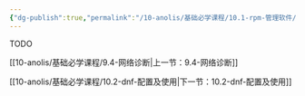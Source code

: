 ```yaml
---
{"dg-publish":true,"permalink":"/10-anolis/基础必学课程/10.1-rpm-管理软件/","dgPassFrontmatter":true}
---
```


TODO

[[10-anolis/基础必学课程/9.4-网络诊断\|上一节：9.4-网络诊断]]

[[10-anolis/基础必学课程/10.2-dnf-配置及使用\|下一节：10.2-dnf-配置及使用]]